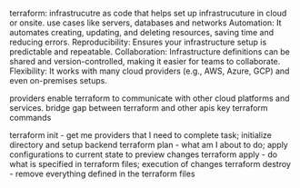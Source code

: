 terraform: infrastrucutre as code that helps set up infrastrucuture in cloud or onsite.
use cases like servers, databases and networks
    Automation: It automates creating, updating, and deleting resources, saving time and reducing errors.
    Reproducibility: Ensures your infrastructure setup is predictable and repeatable.
    Collaboration: Infrastructure definitions can be shared and version-controlled, making it easier for teams to collaborate.
    Flexibility: It works with many cloud providers (e.g., AWS, Azure, GCP) and even on-premises setups.

providers enable terraform to communicate with other cloud platforms and services. bridge gap between terraform and other apis
key terraform commands

terraform init - get me providers that I need to complete task; initialize directory and setup backend
terraform plan - what am I about to do; apply configurations to current state to preview changes
terraform apply - do what is specified in terraform files; execution of changes
terraform destroy - remove everything defined in the terraform files